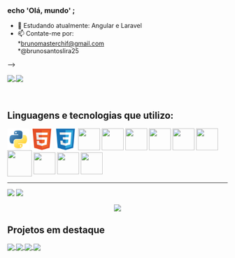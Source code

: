 ### echo 'Olá, mundo' ;

<!--
**BrunoSantosLira/BrunoSantosLira** is a ✨ _special_ ✨ repository because its `README.md` (this file) appears on your GitHub profile.

Here are some ideas to get you started-->

- 🌱  Estudando atualmente: Angular e Laravel
- 📫 Contate-me por:<br>
     *brunomasterchif@gmail.com<br>
     *@brunosantoslira25

--><br>

<a href="https://github.com/anuraghazra/github-readme-stats">
  <img height=200 align="center" src="https://github-readme-stats.vercel.app/api?username=brunosantoslira&show_icons=true&theme=tokyonight" />
</a>
<a  href="https://github.com/anuraghazra/convoychat">
  <img height=200 align="center" src="https://github-readme-stats.vercel.app/api/top-langs?username=brunosantoslira&layout=compact&langs_count=8&card_width=320&theme=tokyonight" />
</a>

<br>
<br>
<br>
<div>
<h2>Linguagens e tecnologias que utilizo:</h2>
<img align="center" alt="Rafa-Python" height="50" width="50"  src="https://raw.githubusercontent.com/devicons/devicon/master/icons/python/python-original.svg">
<img align="center" alt="Rafa-HTML" height="50" width="50"  src="https://raw.githubusercontent.com/devicons/devicon/master/icons/html5/html5-original.svg">
<img align="center" alt="Rafa-CSS" height="50" width="50"  src="https://raw.githubusercontent.com/devicons/devicon/master/icons/css3/css3-original.svg">
<img align="center" height="50" width="50"  src="https://cdn.jsdelivr.net/gh/devicons/devicon/icons/visualstudio/visualstudio-plain.svg" />
<img align="center" height="50" width="50"  src="https://cdn.jsdelivr.net/gh/devicons/devicon/icons/illustrator/illustrator-line.svg" />      
<img align="center" height="50" width="50"   src="https://cdn.jsdelivr.net/gh/devicons/devicon/icons/javascript/javascript-original.svg" />
<img align="center"height="50" width="50"  src="https://cdn.jsdelivr.net/gh/devicons/devicon/icons/php/php-original.svg" />
<img align="center"height="50" width="50"  src="https://cdn.jsdelivr.net/gh/devicons/devicon/icons/mysql/mysql-original-wordmark.svg" />
<img align="center" height="50" width="50"   src="https://cdn.jsdelivr.net/gh/devicons/devicon/icons/sass/sass-original.svg" />       
<img align="center"height="60" width="56"  src="https://cdn.jsdelivr.net/gh/devicons/devicon/icons/ionic/ionic-original-wordmark.svg" />
<img align="center" height="50" width="50"   src="https://cdn.jsdelivr.net/gh/devicons/devicon/icons/angularjs/angularjs-original.svg" />
<img align="center" height="50" width="50"    src="https://cdn.jsdelivr.net/gh/devicons/devicon/icons/bootstrap/bootstrap-original-wordmark.svg" />
<img align="center" height="50" width="50"    src="https://cdn.jsdelivr.net/gh/devicons/devicon/icons/laravel/laravel-plain-wordmark.svg" />   
</div>

<hr>
<div>
  <a href="https://www.instagram.com/brunosantoslira25/" target="_blank"><img src="https://img.shields.io/badge/-Instagram-%23E4405F?style=for-the-badge&logo=instagram&logoColor=white" target="_blank"></a>
  <a href = "mailto:brunomasterchif@gmail.com"><img src="https://img.shields.io/badge/-Gmail-%23333?style=for-the-badge&logo=gmail&logoColor=white" target="_blank"></a>
<br>
    <p align="center"> 
    <img align="center" src="https://profile-counter.glitch.me/BrunoSantosLira/count.svg" >
    </p>
    <p align="center">
    <h2>Projetos em destaque</h2>
        <a href="https://github.com/BrunoSantosLira/App_help_desk">
          <img align="center" src="https://github-readme-stats.vercel.app/api/pin/?username=brunosantoslira&repo=App_help_desk&theme=tokyonight"/>
        </a>
         <a href="https://github.com/BrunoSantosLira/Twitter_clone_MVC">
          <img align="center" src="https://github-readme-stats.vercel.app/api/pin/?username=brunosantoslira&repo=Twitter_clone_MVC&theme=tokyonight"/>
        </a>
         <a href="https://github.com/BrunoSantosLira/Web_App-Weather">
          <img align="center" src="https://github-readme-stats.vercel.app/api/pin/?username=brunosantoslira&repo=Web_App-Weather&theme=tokyonight"/>
        </a>
           <a href="https://github.com/BrunoSantosLira/Quiz-Math">
          <img align="center" src="https://github-readme-stats.vercel.app/api/pin/?username=brunosantoslira&repo=Quiz-Math&theme=tokyonight"/>
        </a>
    </p>
</div>
